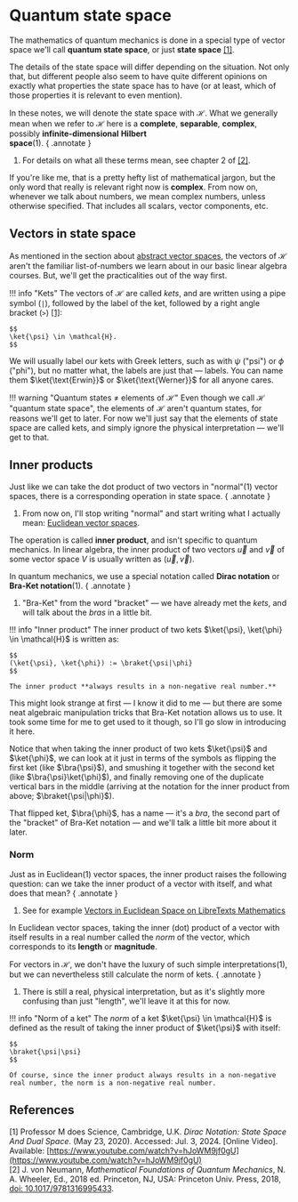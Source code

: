 # Quantum state space
The mathematics of quantum mechanics is done in a special type of vector space we'll call **quantum state space**, or just **state space** [[1]](#prof-m-dirac).

The details of the state space will differ depending on the situation. Not only that, but different people also seem to have quite different opinions on exactly what properties the state space has to have (or at least, which of those properties it is relevant to even mention).

In these notes, we will denote the state space with $\mathcal{H}$. What we generally mean when we refer to $\mathcal{H}$ here is a **complete**, **separable**, **complex**, possibly **infinite-dimensional** **Hilbert  
space**(1).
{ .annotate }

1.    For details on what all these terms mean, see chapter 2 of [[2]](#von-neumann).

If you're like me, that is a pretty hefty list of mathematical jargon, but the only word that really is relevant right now is **complex**. From now on, whenever we talk about numbers, we mean complex numbers, unless otherwise specified. That includes all scalars, vector components, etc.

## Vectors in state space
As mentioned in the section about [abstract vector spaces](abstract-vector-spaces.md), the vectors of $\mathcal{H}$ aren't the familiar list-of-numbers we learn about in our basic linear algebra courses. But, we'll get the practicalities out of the way first.

!!! info "Kets"
    The vectors of $\mathcal{H}$ are called *kets*, and are written using a pipe symbol (`|`), followed by the label of the ket, followed by a right angle bracket (`>`) [[1]](#prof-m-dirac):

    $$
    \ket{\psi} \in \mathcal{H}.
    $$

We will usually label our kets with Greek letters, such as with $\psi$ ("psi") or $\phi$ ("phi"), but no matter what, the labels are just that &mdash; labels. You can name them $\ket{\text{Erwin}}$ or $\ket{\text{Werner}}$ for all anyone cares.

!!! warning "Quantum states $\neq$ elements of $\mathcal{H}$"
    Even though we call $\mathcal{H}$ "quantum state space", the elements of $\mathcal{H}$ aren't quantum states, for reasons we'll get to later. For now we'll just say that the elements of state space are called kets, and simply ignore the physical interpretation &mdash; we'll get to that.

## Inner products
Just like we can take the dot product of two vectors in "normal"(1) vector spaces, there is a corresponding operation in state space.
{ .annotate }

1.    From now on, I'll stop writing "normal" and start writing what I actually mean: [Euclidean vector spaces](https://math.libretexts.org/Bookshelves/Calculus/Vector_Calculus_(Corral)/01%3A_Vectors_in_Euclidean_Space).

The operation is called **inner product**, and isn't specific to quantum mechanics. In linear algebra, the inner product of two vectors $\vec{u}$ and $\vec{v}$ of some vector space $V$ is usually written as $(\vec{u}, \vec{v})$.

In quantum mechanics, we use a special notation called **Dirac notation** or **Bra-Ket notation**(1).
{ .annotate }

1.    "Bra-Ket" from the word "bracket" &mdash; we have already met the *kets*, and will talk about the *bras* in a little bit.

!!! info "Inner product"
    The inner product of two kets $\ket{\psi}, \ket{\phi} \in \mathcal{H}$ is written as:

    $$
    (\ket{\psi}, \ket{\phi}) := \braket{\psi|\phi}
    $$

    The inner product **always results in a non-negative real number.**

This might look strange at first &mdash; I know it did to me &mdash; but there are some neat algebraic manipulation tricks that Bra-Ket notation allows us to use. It took some time for me to get used to it though, so I'll go slow in introducing it here.

Notice that when taking the inner product of two kets $\ket{\psi}$ and $\ket{\phi}$, we can look at it just in terms of the symbols as flipping the first ket (like $\bra{\psi}$), and smushing it together with the second ket (like $\bra{\psi}\ket{\phi}$), and finally removing one of the duplicate vertical bars in the middle (arriving at the notation for the inner product from above; $\braket{\psi|\phi}$).

That flipped ket, $\bra{\phi}$, has a name &mdash; it's a *bra*, the second part of the "bracket" of Bra-Ket notation &mdash; and we'll talk a little bit more about it later.

### Norm
Just as in Euclidean(1) vector spaces, the inner product raises the following question: can we take the inner product of a vector with itself, and what does that mean?
{ .annotate }

1.    See for example [Vectors in Euclidean Space on LibreTexts Mathematics](https://math.libretexts.org/Bookshelves/Calculus/Vector_Calculus_(Corral)/01%3A_Vectors_in_Euclidean_Space)

In Euclidean vector spaces, taking the inner (dot) product of a vector with itself results in a real number called the *norm* of the vector, which corresponds to its **length** or **magnitude**.

For vectors in $\mathcal{H}$, we don't have the luxury of such simple interpretations(1), but we can nevertheless still calculate the norm of kets.
{ .annotate }

1.    There is still a real, physical interpretation, but as it's slightly more confusing than just "length", we'll leave it at this for now.

!!! info "Norm of a ket"
    The *norm* of a ket $\ket{\psi} \in \mathcal{H}$ is defined as the result of taking the inner product of $\ket{\psi}$ with itself:

    $$
    \braket{\psi|\psi}
    $$

    Of course, since the inner product always results in a non-negative real number, the norm is a non-negative real number.

## References
<!-- <span id="griffiths">[1]</span> D. J. Griffiths, D. F. Schroeter, *Introduction to Quantum Mechanics*, 3rd ed. Cambridge, U.K.: Cambridge Univ. Press, 2018, [doi: 10.1017/9781316995433](https://doi.org/10.1017/9781316995433). -->
<span id="prof-m-dirac">[1]</span> Professor M does Science, Cambridge, U.K. *Dirac Notation: State Space And Dual Space*. (May 23, 2020). Accessed: Jul. 3, 2024. [Online Video]. Available: [https://www.youtube.com/watch?v=hJoWM9jf0gU](https://www.youtube.com/watch?v=hJoWM9jf0gU)  
<span id="von-neumann">[2]</span> J. von Neumann, *Mathematical Foundations of Quantum Mechanics*, N. A. Wheeler, Ed., 2018 ed. Princeton, NJ, USA: Princeton Univ. Press, 2018, [doi: 10.1017/9781316995433](https://doi.org/10.1017/9781316995433).  